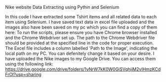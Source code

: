 Nike website Data Extracting using Pythin and Selenium

In this code I have extracted some Tshirt items and all related data to each item using Selenium. I have saved text data in excel file uploaded and the images also have been saved on my pc which you can find a copy of them here:
To run the scripts, please ensure you have Chrome browser installed and the Chrome Webdriver set up. The path to the Chrome Webdriver file should be provided at the specified line in the code for proper execution.
The Excel file includes a column labelled 'Path to the Image', indicating the local path on my PC. You can defenitely change it based on your desire. I have uploaded the Nike images to my Google Drive. You can access them using the following link: https://drive.google.com/drive/folders/1vNrW7kK0W0GiSVqhijM2vIHmzKCdFrOl?usp=sharing 
